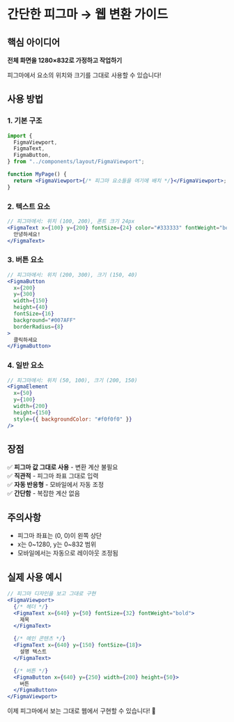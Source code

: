 # 간단한 피그마 → 웹 변환 가이드

## 핵심 아이디어

**전체 화면을 1280×832로 가정하고 작업하기**

피그마에서 요소의 위치와 크기를 그대로 사용할 수 있습니다!

## 사용 방법

### 1. 기본 구조

```jsx
import {
  FigmaViewport,
  FigmaText,
  FigmaButton,
} from "../components/layout/FigmaViewport";

function MyPage() {
  return <FigmaViewport>{/* 피그마 요소들을 여기에 배치 */}</FigmaViewport>;
}
```

### 2. 텍스트 요소

```jsx
// 피그마에서: 위치 (100, 200), 폰트 크기 24px
<FigmaText x={100} y={200} fontSize={24} color="#333333" fontWeight="bold">
  안녕하세요!
</FigmaText>
```

### 3. 버튼 요소

```jsx
// 피그마에서: 위치 (200, 300), 크기 (150, 40)
<FigmaButton
  x={200}
  y={300}
  width={150}
  height={40}
  fontSize={16}
  background="#007AFF"
  borderRadius={8}
>
  클릭하세요
</FigmaButton>
```

### 4. 일반 요소

```jsx
// 피그마에서: 위치 (50, 100), 크기 (200, 150)
<FigmaElement
  x={50}
  y={100}
  width={200}
  height={150}
  style={{ backgroundColor: "#f0f0f0" }}
/>
```

## 장점

✅ **피그마 값 그대로 사용** - 변환 계산 불필요  
✅ **직관적** - 피그마 좌표 그대로 입력  
✅ **자동 반응형** - 모바일에서 자동 조정  
✅ **간단함** - 복잡한 계산 없음

## 주의사항

- 피그마 좌표는 (0, 0)이 왼쪽 상단
- x는 0~1280, y는 0~832 범위
- 모바일에서는 자동으로 레이아웃 조정됨

## 실제 사용 예시

```jsx
// 피그마 디자인을 보고 그대로 구현
<FigmaViewport>
  {/* 헤더 */}
  <FigmaText x={640} y={50} fontSize={32} fontWeight="bold">
    제목
  </FigmaText>

  {/* 메인 콘텐츠 */}
  <FigmaText x={640} y={150} fontSize={18}>
    설명 텍스트
  </FigmaText>

  {/* 버튼 */}
  <FigmaButton x={640} y={250} width={200} height={50}>
    버튼
  </FigmaButton>
</FigmaViewport>
```

이제 피그마에서 보는 그대로 웹에서 구현할 수 있습니다! 🎉
